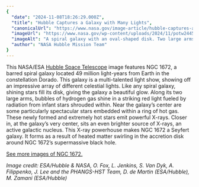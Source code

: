 ```yaml
---
{
  "date": "2024-11-08T18:26:29.000Z",
  "title": "Hubble Captures a Galaxy with Many Lights",
  "canonicalUrl": "https://www.nasa.gov/image-article/hubble-captures-a-galaxy-with-many-lights/",
  "imageUrl": "https://www.nasa.gov/wp-content/uploads/2024/11/potw2445a.jpg",
  "imageAlt": "A spiral galaxy with an oval-shaped disk. Two large arms curve out away from the ends of the disk. Bright pink patches and dark reddish threads of dust fill the arms. The bright pink patches indicate where stars are forming. The core is very bright and filled with stars. Some large stars appear in front of the galaxy. Directly under the point where the right arm joins the disk, a fading supernova is visible as a green dot.",
  "author": "NASA Hubble Mission Team"
}
---
```


This NASA/ESA [Hubble Space Telescope](https://science.nasa.gov/mission/hubble/) image features NGC 1672, a barred spiral galaxy located 49 million light-years from Earth in the constellation Dorado. This galaxy is a multi-talented light show, showing off an impressive array of different celestial lights. Like any spiral galaxy, shining stars fill its disk, giving the galaxy a beautiful glow. Along its two large arms, bubbles of hydrogen gas shine in a striking red light fueled by radiation from infant stars shrouded within. Near the galaxy’s center are some particularly spectacular stars embedded within a ring of hot gas. These newly formed and extremely hot stars emit powerful X-rays. Closer in, at the galaxy’s very center, sits an even brighter source of X-rays, an active galactic nucleus. This X-ray powerhouse makes NGC 1672 a Seyfert galaxy. It forms as a result of heated matter swirling in the accretion disk around NGC 1672’s supermassive black hole.

[See more images of NGC 1672.](https://science.nasa.gov/missions/hubble/hubble-captures-a-galaxy-with-many-lights/)

_Image credit: ESA/Hubble & NASA, O. Fox, L. Jenkins, S. Van Dyk, A. Filippenko, J. Lee and the PHANGS-HST Team, D. de Martin (ESA/Hubble), M. Zamani (ESA/Hubble)_
